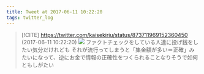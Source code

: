 ```yaml
---
title: Tweet at 2017-06-11 10:22:20
tags: twitter_log
---
```


> [!CITE] https://twitter.com/kaisekiriu/status/873711969152360450 (2017-06-11 10:22:20)
> ![](https://twitter.com/kaisekiriu/status/873711969152360450)
> ファクトチェックをしている人達に投げ銭をしたい気分だけれども
> それが流行ってしまうと「集金額が多い＝正確」みたいになって、逆にお金で情報の正確性をつくられることなりそうで如何ともしがたい
